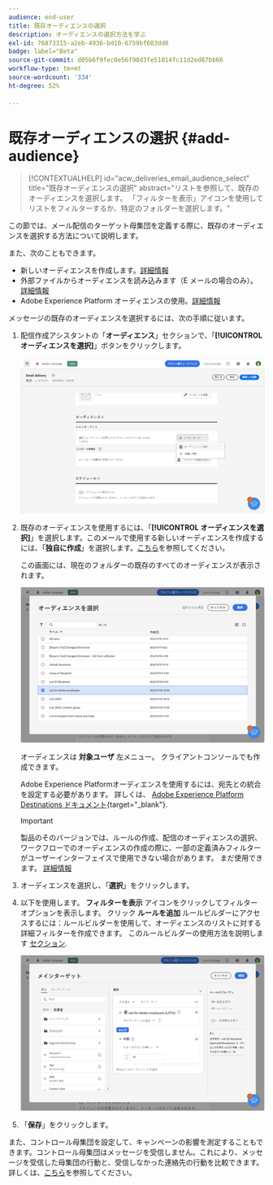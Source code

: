 ```yaml
---
audience: end-user
title: 既存オーディエンスの選択
description: オーディエンスの選択方法を学ぶ
exl-id: 76873315-a2eb-4936-bd10-6759bf603dd0
badge: label="Beta"
source-git-commit: d05b6f9fec0e56f90d3fe51014fc11d2ed87bb66
workflow-type: tm+mt
source-wordcount: '334'
ht-degree: 52%

---
```



# 既存オーディエンスの選択 {#add-audience}

>[!CONTEXTUALHELP]
>id="acw_deliveries_email_audience_select"
>title="既存オーディエンスの選択"
>abstract="リストを参照して、既存のオーディエンスを選択します。 「フィルターを表示」アイコンを使用してリストをフィルターするか、特定のフォルダーを選択します。"

この節では、メール配信のターゲット母集団を定義する際に、既存のオーディエンスを選択する方法について説明します。

また、次のこともできます。

* 新しいオーディエンスを作成します。[詳細情報](segment-builder.md)
* 外部ファイルからオーディエンスを読み込みます（E メールの場合のみ）。 [詳細情報](file-audience.md)
* Adobe Experience Platform オーディエンスの使用。[詳細情報](aep-audience.md)


メッセージの既存のオーディエンスを選択するには、次の手順に従います。

1. 配信作成アシスタントの「**オーディエンス**」セクションで、「**[!UICONTROL オーディエンスを選択]**」ボタンをクリックします。

   ![](assets/create-audience.png)

1. 既存のオーディエンスを使用するには、「**[!UICONTROL オーディエンスを選択]**」を選択します。このメールで使用する新しいオーディエンスを作成するには、「**独自に作成**」を選択します。[こちら](segment-builder.md)を参照してください。

   この画面には、現在のフォルダーの既存のすべてのオーディエンスが表示されます。

   ![](assets/create-audience2.png)

   オーディエンスは **対象ユーザ** 左メニュー。 クライアントコンソールでも作成できます。

   Adobe Experience Platformオーディエンスを使用するには、宛先との統合を設定する必要があります。 詳しくは、 [Adobe Experience Platform Destinations ドキュメント](https://experienceleague.adobe.com/docs/experience-platform/destinations/home.html?lang=ja){target="_blank"}.

   >[!IMPORTANT]
   >
   >製品のそのバージョンでは、ルールの作成、配信のオーディエンスの選択、ワークフローでのオーディエンスの作成の際に、一部の定義済みフィルターがユーザーインターフェイスで使用できない場合があります。 まだ使用できます。 [詳細情報](../get-started/guardrails.md#predefined-filters-filters-guardrails-limitations)

1. オーディエンスを選択し、「**選択**」をクリックします。
1. 以下を使用します。 **フィルターを表示** アイコンをクリックしてフィルターオプションを表示します。 クリック **ルールを追加** ルールビルダーにアクセスするには：ルールビルダーを使用して、オーディエンスのリストに対する詳細フィルターを作成できます。 このルールビルダーの使用方法を説明します [セクション](segment-builder.md).

   ![](assets/create-audience4.png)

1. 「**保存**」をクリックします。

また、コントロール母集団を設定して、キャンペーンの影響を測定することもできます。コントロール母集団はメッセージを受信しません。これにより、メッセージを受信した母集団の行動と、受信しなかった連絡先の行動を比較できます。詳しくは、[こちら](control-group.md)を参照してください。